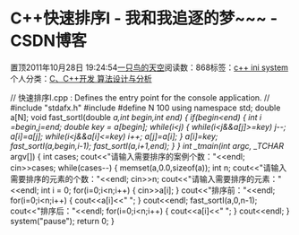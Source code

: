 
# C++快速排序I - 我和我追逐的梦~~~ - CSDN博客


置顶2011年10月28日 19:24:54[一只鸟的天空](https://me.csdn.net/heyongluoyao8)阅读数：868标签：[c++																](https://so.csdn.net/so/search/s.do?q=c++&t=blog)[ini																](https://so.csdn.net/so/search/s.do?q=ini&t=blog)[system																](https://so.csdn.net/so/search/s.do?q=system&t=blog)[
							](https://so.csdn.net/so/search/s.do?q=ini&t=blog)[
																					](https://so.csdn.net/so/search/s.do?q=c++&t=blog)个人分类：[C、C++开发																](https://blog.csdn.net/heyongluoyao8/article/category/908444)[算法设计与分析																](https://blog.csdn.net/heyongluoyao8/article/category/961150)[
							](https://blog.csdn.net/heyongluoyao8/article/category/908444)
[
				](https://so.csdn.net/so/search/s.do?q=c++&t=blog)
[
			](https://so.csdn.net/so/search/s.do?q=c++&t=blog)

// 快速排序I.cpp : Defines the entry point for the console application.
//
\#include "stdafx.h"
\#include<iostream>
\#define N 100
using namespace std;
double a[N];
void fast_sortI(double *a,int begin,int end)
{
if(begin<end)
{
int i =begin,j=end;
double key = a[begin];
while(i<j)
{
while(i<j&&a[j]>=key) j--;
a[i]=a[j];
while(i<j&&a[i]<=key) i++;
a[j]=a[i];
}
a[i]=key;
fast_sortI(a,begin,i-1);
fast_sortI(a,i+1,end);
}
}
int _tmain(int argc, _TCHAR* argv[])
{
int cases;
cout<<"请输入需要排序的案例个数："<<endl;
cin>>cases;
while(cases--)
{
memset(a,0.0,sizeof(a));
int n;
cout<<"请输入需要排序的元素的个数："<<endl;
cin>>n;
cout<<"请输入需要排序的元素："<<endl;
int i = 0;
for(i=0;i<n;i++)
{
cin>>a[i];
}
cout<<"排序前："<<endl;
for(i=0;i<n;i++)
{
cout<<a[i]<<" ";
}
cout<<endl;
fast_sortI(a,0,n-1);
cout<<"排序后："<<endl;
for(i=0;i<n;i++)
{
cout<<a[i]<<" ";
}
cout<<endl;
}
system("pause");
return 0;
}

